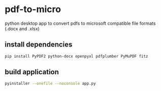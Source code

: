 # pdf-to-micro
 python desktop app to convert pdfs to microsoft compatible file formats (.docx and .xlsx)

## install dependencies
``` bash
pip install PyPDF2 python-docx openpyxl pdfplumber PyMuPDF fitz
```

## build application
``` bash
pyinstaller --onefile --noconsole app.py
```
